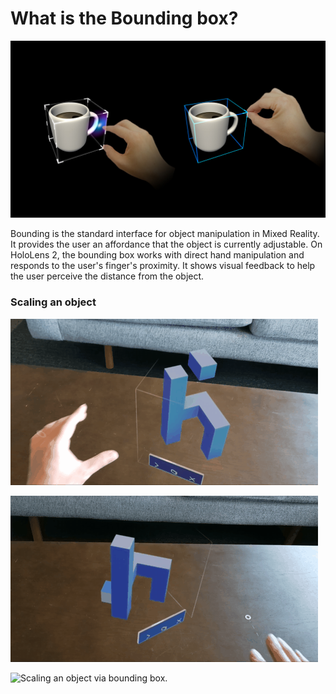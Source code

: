 # What is the Bounding box?

![Mixed Reality Tool Kit Bounding Box.](../../.gitbook/assets/ux_hero_boundingbox.jpg)

Bounding is the standard interface for object manipulation in Mixed Reality. It provides the user an affordance that the object is currently adjustable. On HoloLens 2, the bounding box works with direct hand manipulation and responds to the user's finger's proximity. It shows visual feedback to help the user perceive the distance from the object.

### Scaling an object

![Rotating an object via bounding box.](../../.gitbook/assets/hololens2_boundingbox_rotate.gif)

![ Example of visual feedback based on proximity to a bounding box.](../../.gitbook/assets/hololens2_proximity.gif)

![Scaling an object via bounding box.](../../.gitbook/assets/hololens2_boundingbox.gif)

